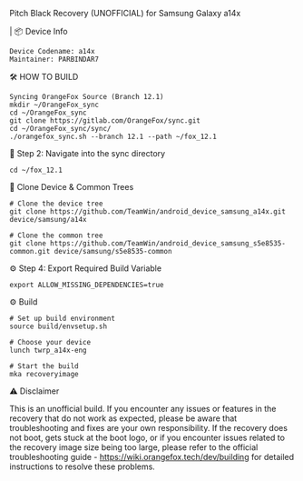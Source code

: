 Pitch Black Recovery (UNOFFICIAL) for Samsung Galaxy a14x

| 📦 Device Info

    Device Codename: a14x
    Maintainer: PARBINDAR7

🛠 HOW TO BUILD

    Syncing OrangeFox Source (Branch 12.1)
    mkdir ~/OrangeFox_sync
    cd ~/OrangeFox_sync
    git clone https://gitlab.com/OrangeFox/sync.git
    cd ~/OrangeFox_sync/sync/
    ./orangefox_sync.sh --branch 12.1 --path ~/fox_12.1

🧭 Step 2: Navigate into the sync directory

    cd ~/fox_12.1

📂 Clone Device & Common Trees

    # Clone the device tree 
    git clone https://github.com/TeamWin/android_device_samsung_a14x.git device/samsung/a14x
 
    # Clone the common tree 
    git clone https://github.com/TeamWin/android_device_samsung_s5e8535-common.git device/samsung/s5e8535-common

⚙️ Step 4: Export Required Build Variable

    export ALLOW_MISSING_DEPENDENCIES=true

⚙️ Build

    # Set up build environment
    source build/envsetup.sh

    # Choose your device
    lunch twrp_a14x-eng

    # Start the build
    mka recoveryimage

⚠️ Disclaimer

This is an unofficial build. If you encounter any issues or features in the recovery that do not work as expected, please be aware that troubleshooting and fixes are your own responsibility.
If the recovery does not boot, gets stuck at the boot logo, or if you encounter issues related to the recovery image size being too large, please refer to the official troubleshooting guide - https://wiki.orangefox.tech/dev/building for detailed instructions to resolve these problems.
